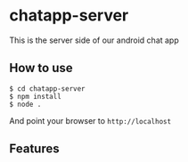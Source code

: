 # chatapp-server
This is the server side of our android chat app

## How to use

```
$ cd chatapp-server
$ npm install
$ node .
```

And point your browser to `http://localhost`

## Features